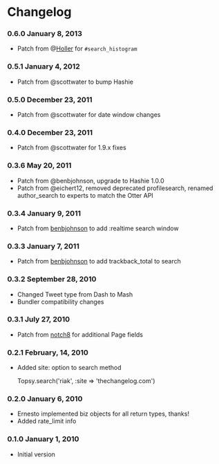 # Changelog
### 0.6.0 January 8, 2013
* Patch from @[Holler][] for `#search_histogram`
### 0.5.1 January 4, 2012
* Patch from @scottwater to bump Hashie
### 0.5.0 December 23, 2011
* Patch from @scottwater for date window changes
### 0.4.0 December 23, 2011
* Patch from @scottwater for 1.9.x fixes
### 0.3.6 May 20, 2011
* Patch from @benbjohnson, upgrade to Hashie 1.0.0
* Patch from @eichert12, removed deprecated profilesearch, renamed author_search to experts to match the Otter API
### 0.3.4 January 9, 2011
* Patch from [benbjohnson](http://github.com/benbjohnson) to add :realtime search window
### 0.3.3 January 7, 2011
* Patch from [benbjohnson](http://github.com/benbjohnson) to add trackback_total to search
### 0.3.2 September 28, 2010
* Changed Tweet type from Dash to Mash
* Bundler compatibility changes

### 0.3.1 July 27, 2010
* Patch from [notch8](http://github.com/notch8) for additional Page fields

### 0.2.1 February, 14, 2010

* Added site: option to search method

    Topsy.search('riak', :site => 'thechangelog.com')

### 0.2.0 January 6, 2010

* Ernesto implemented biz objects for all return types, thanks!
* Added rate_limit info

### 0.1.0 January 1, 2010

* Initial version

[Holler]: https://github.com/Holler
